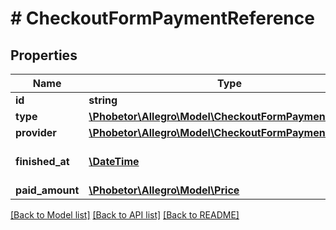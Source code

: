 # # CheckoutFormPaymentReference

## Properties

Name | Type | Description | Notes
------------ | ------------- | ------------- | -------------
**id** | **string** | Payment id |
**type** | [**\Phobetor\Allegro\Model\CheckoutFormPaymentType**](CheckoutFormPaymentType.md) |  |
**provider** | [**\Phobetor\Allegro\Model\CheckoutFormPaymentProvider**](CheckoutFormPaymentProvider.md) |  | [optional]
**finished_at** | [**\DateTime**](\DateTime.md) | Date when the event occurred | [optional]
**paid_amount** | [**\Phobetor\Allegro\Model\Price**](Price.md) |  | [optional]

[[Back to Model list]](../../README.md#models) [[Back to API list]](../../README.md#endpoints) [[Back to README]](../../README.md)
